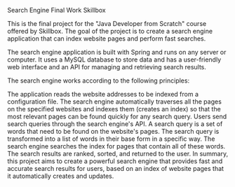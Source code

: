 Search Engine Final Work Skillbox

This is the final project for the "Java Developer from Scratch" course offered by Skillbox. The goal of the project is to create a search engine application that can index website pages and perform fast searches.

The search engine application is built with Spring and runs on any server or computer. It uses a MySQL database to store data and has a user-friendly web interface and an API for managing and retrieving search results.

The search engine works according to the following principles:

The application reads the website addresses to be indexed from a configuration file.
The search engine automatically traverses all the pages on the specified websites and indexes them (creates an index) so that the most relevant pages can be found quickly for any search query.
Users send search queries through the search engine's API. A search query is a set of words that need to be found on the website's pages.
The search query is transformed into a list of words in their base form in a specific way.
The search engine searches the index for pages that contain all of these words.
The search results are ranked, sorted, and returned to the user.
In summary, this project aims to create a powerful search engine that provides fast and accurate search results for users, based on an index of website pages that it automatically creates and updates.